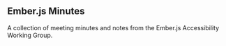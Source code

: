 ## Ember.js Minutes

A collection of meeting minutes and notes from the Ember.js Accessibility Working Group. 
